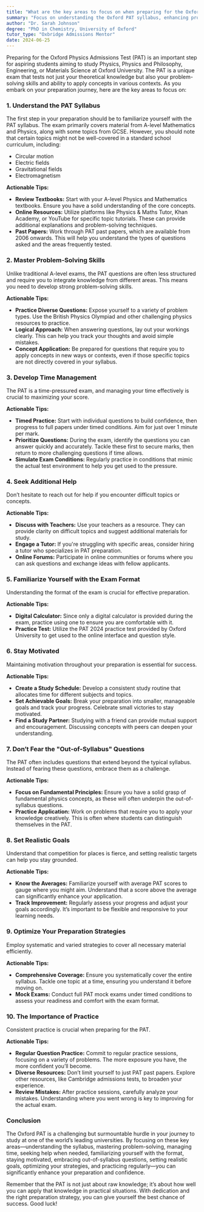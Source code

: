 ```yaml
---
title: "What are the key areas to focus on when preparing for the Oxford PAT?"
summary: "Focus on understanding the Oxford PAT syllabus, enhancing problem-solving skills, and applying concepts to excel in the Physics Admissions Test."
author: "Dr. Sarah Johnson"
degree: "PhD in Chemistry, University of Oxford"
tutor_type: "Oxbridge Admissions Mentor"
date: 2024-06-25
---
```


Preparing for the Oxford Physics Admissions Test (PAT) is an important step for aspiring students aiming to study Physics, Physics and Philosophy, Engineering, or Materials Science at Oxford University. The PAT is a unique exam that tests not just your theoretical knowledge but also your problem-solving skills and ability to apply concepts in various contexts. As you embark on your preparation journey, here are the key areas to focus on:

### 1. Understand the PAT Syllabus

The first step in your preparation should be to familiarize yourself with the PAT syllabus. The exam primarily covers material from A-level Mathematics and Physics, along with some topics from GCSE. However, you should note that certain topics might not be well-covered in a standard school curriculum, including:

- Circular motion
- Electric fields
- Gravitational fields
- Electromagnetism

**Actionable Tips:**
- **Review Textbooks:** Start with your A-level Physics and Mathematics textbooks. Ensure you have a solid understanding of the core concepts.
- **Online Resources:** Utilize platforms like Physics & Maths Tutor, Khan Academy, or YouTube for specific topic tutorials. These can provide additional explanations and problem-solving techniques.
- **Past Papers:** Work through PAT past papers, which are available from 2006 onwards. This will help you understand the types of questions asked and the areas frequently tested.

### 2. Master Problem-Solving Skills

Unlike traditional A-level exams, the PAT questions are often less structured and require you to integrate knowledge from different areas. This means you need to develop strong problem-solving skills.

**Actionable Tips:**
- **Practice Diverse Questions:** Expose yourself to a variety of problem types. Use the British Physics Olympiad and other challenging physics resources to practice.
- **Logical Approach:** When answering questions, lay out your workings clearly. This can help you track your thoughts and avoid simple mistakes.
- **Concept Application:** Be prepared for questions that require you to apply concepts in new ways or contexts, even if those specific topics are not directly covered in your syllabus.

### 3. Develop Time Management

The PAT is a time-pressured exam, and managing your time effectively is crucial to maximizing your score.

**Actionable Tips:**
- **Timed Practice:** Start with individual questions to build confidence, then progress to full papers under timed conditions. Aim for just over 1 minute per mark.
- **Prioritize Questions:** During the exam, identify the questions you can answer quickly and accurately. Tackle these first to secure marks, then return to more challenging questions if time allows.
- **Simulate Exam Conditions:** Regularly practice in conditions that mimic the actual test environment to help you get used to the pressure.

### 4. Seek Additional Help

Don’t hesitate to reach out for help if you encounter difficult topics or concepts.

**Actionable Tips:**
- **Discuss with Teachers:** Use your teachers as a resource. They can provide clarity on difficult topics and suggest additional materials for study.
- **Engage a Tutor:** If you're struggling with specific areas, consider hiring a tutor who specializes in PAT preparation.
- **Online Forums:** Participate in online communities or forums where you can ask questions and exchange ideas with fellow applicants.

### 5. Familiarize Yourself with the Exam Format

Understanding the format of the exam is crucial for effective preparation.

**Actionable Tips:**
- **Digital Calculator:** Since only a digital calculator is provided during the exam, practice using one to ensure you are comfortable with it.
- **Practice Test:** Utilize the PAT 2024 practice test provided by Oxford University to get used to the online interface and question style.

### 6. Stay Motivated

Maintaining motivation throughout your preparation is essential for success.

**Actionable Tips:**
- **Create a Study Schedule:** Develop a consistent study routine that allocates time for different subjects and topics.
- **Set Achievable Goals:** Break your preparation into smaller, manageable goals and track your progress. Celebrate small victories to stay motivated.
- **Find a Study Partner:** Studying with a friend can provide mutual support and encouragement. Discussing concepts with peers can deepen your understanding.

### 7. Don’t Fear the "Out-of-Syllabus" Questions

The PAT often includes questions that extend beyond the typical syllabus. Instead of fearing these questions, embrace them as a challenge.

**Actionable Tips:**
- **Focus on Fundamental Principles:** Ensure you have a solid grasp of fundamental physics concepts, as these will often underpin the out-of-syllabus questions.
- **Practice Application:** Work on problems that require you to apply your knowledge creatively. This is often where students can distinguish themselves in the PAT.

### 8. Set Realistic Goals

Understand that competition for places is fierce, and setting realistic targets can help you stay grounded.

**Actionable Tips:**
- **Know the Averages:** Familiarize yourself with average PAT scores to gauge where you might aim. Understand that a score above the average can significantly enhance your application.
- **Track Improvement:** Regularly assess your progress and adjust your goals accordingly. It’s important to be flexible and responsive to your learning needs.

### 9. Optimize Your Preparation Strategies

Employ systematic and varied strategies to cover all necessary material efficiently.

**Actionable Tips:**
- **Comprehensive Coverage:** Ensure you systematically cover the entire syllabus. Tackle one topic at a time, ensuring you understand it before moving on.
- **Mock Exams:** Conduct full PAT mock exams under timed conditions to assess your readiness and comfort with the exam format.

### 10. The Importance of Practice

Consistent practice is crucial when preparing for the PAT.

**Actionable Tips:**
- **Regular Question Practice:** Commit to regular practice sessions, focusing on a variety of problems. The more exposure you have, the more confident you’ll become.
- **Diverse Resources:** Don’t limit yourself to just PAT past papers. Explore other resources, like Cambridge admissions tests, to broaden your experience.
- **Review Mistakes:** After practice sessions, carefully analyze your mistakes. Understanding where you went wrong is key to improving for the actual exam.

### Conclusion

The Oxford PAT is a challenging but surmountable hurdle in your journey to study at one of the world’s leading universities. By focusing on these key areas—understanding the syllabus, mastering problem-solving, managing time, seeking help when needed, familiarizing yourself with the format, staying motivated, embracing out-of-syllabus questions, setting realistic goals, optimizing your strategies, and practicing regularly—you can significantly enhance your preparation and confidence.

Remember that the PAT is not just about raw knowledge; it’s about how well you can apply that knowledge in practical situations. With dedication and the right preparation strategy, you can give yourself the best chance of success. Good luck!
    